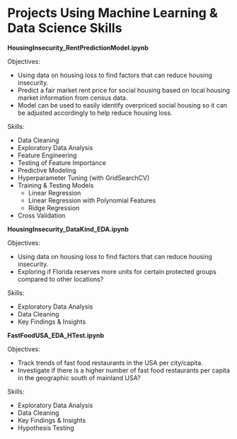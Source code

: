 # Projects Using Machine Learning & Data Science Skills


**HousingInsecurity_RentPredictionModel.ipynb**

Objectives:
- Using data on housing loss to find factors that can reduce housing insecurity. 
- Predict a fair market rent price for social housing based on local housing market information from census data.
- Model can be used to easily identify overpriced social housing so it can be adjusted accordingly to help reduce housing loss.

Skills:
- Data Cleaning
- Exploratory Data Analysis
- Feature Engineering
- Testing of Feature Importance
- Predictive Modeling
- Hyperparameter Tuning (with GridSearchCV)
- Training & Testing Models
	- Linear Regression
	- Linear Regression with Polynomial Features
	- Ridge Regression
- Cross Validation


**HousingInsecurity_DataKind_EDA.ipynb**

Objectives:
- Using data on housing loss to find factors that can reduce housing insecurity.
- Exploring if Florida reserves more units for certain protected groups compared to other locations?

Skills:
- Exploratory Data Analysis
- Data Cleaning
- Key Findings & Insights


**FastFoodUSA_EDA_HTest.ipynb**

Objectives:
- Track trends of fast food restaurants in the USA per city/capita.
- Investigate if there is a higher number of fast food restaurants per capita in the geographic south of mainland USA?

Skills:
- Exploratory Data Analysis
- Data Cleaning
- Key Findings & Insights
- Hypothesis Testing